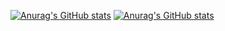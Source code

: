 [![Anurag's GitHub stats](https://github-readme-stats.vercel.app/api?username=BlandineLemaire&show_icons=true&theme=shades-of-purple)](https://github.com/BlandineLemaire/github-readme-stats)
[![Anurag's GitHub stats](https://github-readme-stats.vercel.app/api/top-langs?username=BlandineLemaire&show_icons=true&theme=shades-of-purple)](https://github.com/BlandineLemaire/github-readme-stats)
